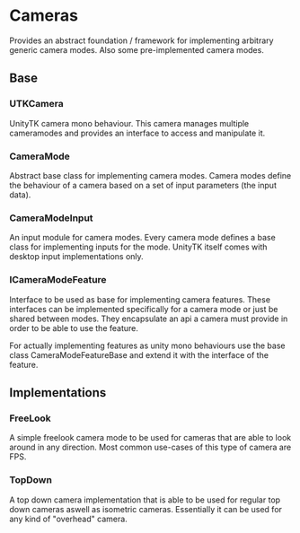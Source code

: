 # Cameras

Provides an abstract foundation / framework for implementing arbitrary generic camera modes.
Also some pre-implemented camera modes.

## Base

### UTKCamera

UnityTK camera mono behaviour.
This camera manages multiple cameramodes and provides an interface to access and manipulate it.

### CameraMode

Abstract base class for implementing camera modes.
Camera modes define the behaviour of a camera based on a set of input parameters (the input data).

### CameraModeInput

An input module for camera modes.
Every camera mode defines a base class for implementing inputs for the mode.
UnityTK itself comes with desktop input implementations only.

### ICameraModeFeature

Interface to be used as base for implementing camera features.
These interfaces can be implemented specifically for a camera mode or just be shared between modes.
They encapsulate an api a camera must provide in order to be able to use the feature.

For actually implementing features as unity mono behaviours use the base class CameraModeFeatureBase and extend it with the interface of the feature.

## Implementations

### FreeLook

A simple freelook camera mode to be used for cameras that are able to look around in any direction.
Most common use-cases of this type of camera are FPS.

### TopDown

A top down camera implementation that is able to be used for regular top down cameras aswell as isometric cameras.
Essentially it can be used for any kind of "overhead" camera.